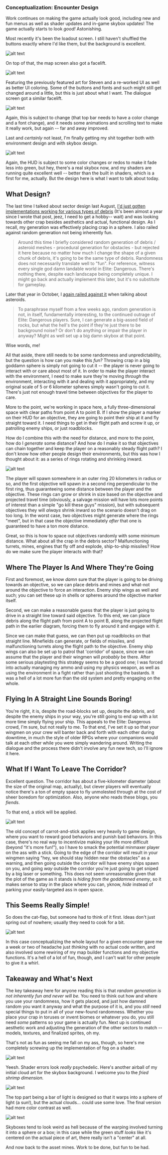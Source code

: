 ### Conceptualization: Encounter Design

Work continues on making the game actually look good, including new and fun menus as well as shader updates and in-game skybox updates! The game actually starts to look *good!* Astonishing.

Most recently it's been the loadout screen. I still haven't shuffled the buttons exactly where I'd like them, but the background is excellent.

![alt text](https://raw.githubusercontent.com/Wizard-Of-Chaos/Wizard-of-Chaos.github.io/main/imgs/loadoutscreen.png "My god! Actual shade!")

On top of that, the map screen also got a facelift.

![alt text](https://raw.githubusercontent.com/Wizard-Of-Chaos/Wizard-of-Chaos.github.io/main/imgs/mapscreen.png "Whoa! The characters don't look like shit!")

Featuring the previously featured art for Steven and a re-worked UI as well as better UI coloring. Some of the buttons and fonts and such might still get changed around a little, but this is just about what I want. The dialogue screen got a similar facelift.

![alt text](https://raw.githubusercontent.com/Wizard-Of-Chaos/Wizard-of-Chaos.github.io/main/imgs/dialoguescreen.png "Someone's been playing Disco Elysium...")

Again, this is subject to change (that top bar needs to have a color change and a font change), and it needs some animations and scrolling text to make it really work, but again -- far and away improved.

Last and *certainly* not least, I'm finally getting my shit together both with environment design and with skybox design.

![alt text](https://raw.githubusercontent.com/Wizard-Of-Chaos/Wizard-of-Chaos.github.io/main/imgs/ingamescreen.png "Clooooooooouds!")

Again, the HUD is subject to some color changes or redos to make it fade less into green, but hey, there's a real skybox now, and my shaders are running quite excellent well -- better than the built in shaders, which is a first for me, actually. But the design here is what I want to talk about today.

## What Design?

The last time I talked about sector design last August, [I'd just gotten implementations working for various types of debris](https://wizard-of-chaos.github.io/2022/08/26/debris-sector.html) (It's been almost a year since I wrote that post, jeez, I need to get a hobby-- wait) and was looking towards other crap besides aesthetics and actual, functional design. As I recall, my generation was effectively placing crap in a sphere. I also railed against random generation not being inherently fun.

> Around this time I briefly considered random generation of debris / asteroid meshes - procedural generation for obstacles - but rejected it here because no matter how much I change the shape of a given chunk of debris, it's going to be the same type of debris. Randomness does not necessarily translate well to "fun". For reference, witness every single god damn landable world in Elite: Dangerous. There's nothing there, despite each landscape being completely unique. I might go back and actually implement this later, but it's no substitute for gameplay.

Later that year in October, I [again railed against it](https://wizard-of-chaos.github.io/2022/10/14/roid-generation.html) when talking about asteroids.

> To paraphrase myself from a few weeks ago, random generation is not, in itself, fundamentally interesting, to the continued outrage of Elite: Dangerous players. Sure, I can generate a big-assed field of rocks, but what the hell's the point if they're just there to be background noise? Or don't do anything or impair the player in anyway? Might as well set up a big damn skybox at that point.

Wise words, me! 

All that aside, there still needs to be some randomness and unpredictability, but the question is how can you make this *fun?* Throwing crap in a big goddamn sphere is simply not going to cut it -- the player is never going to interact with or care about most of it. In order to make the player interact with the environment, I need to make sure they're moving *through* the environment, interacting with it and dealing with it appropriately, and my original scale of 5 or 6 kilometer spheres simply wasn't going to cut it. There's just not enough travel time between objectives for the player to care.

More to the point, we're working in space here, a fully three-dimensional space with clear paths from point A to point B. If I show the player a marker on their HUD for an objective, they are going to point their ship at it and fly straight toward it. I need things to get in their flight path and screw it up, or patrolling enemy ships, or just roadblocks.

How do I combine this with the need for distance, and more to the point, how do I *generate* some distance? And how do I make it so that objectives can chain together and keep the player on a reasonably steady flight path? I don't know how other people design their environments, but this was how I thought about it: as a series of rings rotating and shrinking inward.

![alt text](https://raw.githubusercontent.com/Wizard-Of-Chaos/Wizard-of-Chaos.github.io/main/imgs/torii.png "MSPaint to the rescue!")

The player will spawn somewhere in an outer ring 20 kilometers in radius or so, and the first objective will spawn in a second ring perpendicular to the first ring, thus guaranteeing some distance between the player and the objective. These rings can grow or shrink in size based on the objective and projected travel time (obviously, a salvage mission will have lots more points of interest than a simple "go kill these guys" mission), but with subsequent objectives they will *always* shrink inward so the scenario doesn't drag on too long. In the worst case, two objectives might generate where the rings "meet", but in that case the objective immediately *after* that one is guaranteed to have a ton more distance.

Great, so this is how to space out objectives randomly with some minimum distance. What about all the crap in the debris sector? Malfunctioning turrets, mines, engines that fly off and explode, ship-to-ship missiles? How do we make sure the player interacts with that?

## Where The Player Is And Where They're Going

First and foremost, we know *damn* sure that the player is going to be driving towards an objective, so we can place debris and mines and what-not around the objective to force an interaction. Enemy ship wings as well and such; you can set these up in shells or spheres around the objective marker itself.

Second, we can make a reasonable guess that the player is just going to drive in a straight line toward said objective. To this end, we can place debris along the flight path from point A to point B, along the projected flight path in the earlier diagram, forcing them to fly around it and engage with it.

Since we can make that guess, we can then put up roadblocks on that straight line. Minefields can generate, or fields of missiles, and malfunctioning turrets along the flight path to the objective. Enemy ship wings can also be set up to patrol that 'corridor' of space, since we can assume that the player and their wingmen will *probably* be there. After some serious playtesting this strategy seems to be a good one; I was forced into actually managing my ammo and using my physics weapon, as well as using the environment in a fight rather than just shooting the bastards. It was a hell of a lot more fun than the old system and pretty engaging on the whole.

## Flying In A Straight Line Sounds Boring!

You're right, it is, despite the road-blocks set up, despite the debris, and despite the enemy ships in your way, you're still going to end up with a lot more time simply flying your ship. This appeals to the Elite: Dangerous crowd, I'm sure, but not really to me. To that end, I've set it up so that your wingmen on your crew will banter back and forth with each other during downtime, in much the style of older RPGs where your companions would talk at each other while you were simply wandering around. Writing the dialogue and the process there didn't involve any fun new tech, so I'll ignore it here.

## What If I Want To Leave The Corridor?

Excellent question. The corridor has about a five-kilometer diameter (about the size of the original map, actually), but clever players will eventually notice there's a ton of empty space to fly unmolested through at the cost of sheer boredom for optimization. Also, anyone who reads these blogs, you *fiends*.

To that end, a stick will be applied.

![alt text](https://raw.githubusercontent.com/Wizard-Of-Chaos/Wizard-of-Chaos.github.io/main/imgs/carrotandstick.jpg "Carrots are for amateurs.")

The old concept of carrot-and-stick applies very heavily to game design, where you want to reward good behaviors and punish bad behaviors. In this case, there's no real way to incentivize making your life more difficult (beyond "it's more fun!"), so I have to smack the potential minmaxer player on the ass with a stick. Going to the edge of the corridor will result in your wingmen saying "hey, we should stay hidden near the obstacles" as a warning, and then going outside the corridor will have enemy ships spawn on you, and going *way* outside the corridor you're just going to get sniped by a big laser or something. This does not seem unreasonable given that the plot of the game as it stands is *hiding from the goddamned enemy*, so it makes sense to stay in the place where you can, yknow, *hide* instead of parking your easily-targeted ass in open space.

## This Seems Really Simple!

So does the cat-flap, but someone had to think of it first. Ideas don't just spring out of nowhere; usually they need to cook for a bit.

![alt text](https://raw.githubusercontent.com/Wizard-Of-Chaos/Wizard-of-Chaos.github.io/main/imgs/catflap.jpg "Go read Dirk Gently's Holistic Detective Agency.")

In this case conceptualizing the whole layout for a given encounter gave me a week or two of headache just *thinking* with no actual code written, and also involved some rewiring of my map builder functions and my objective functions. It's a hell of a lot of fun, though, and I can't wait for other people to give it a whirl.

## Takeaway and What's Next

The key takeaway here for anyone reading this is that *random generation is not inherently fun and never will be.* You need to think out how and where you use your randomness, how it gets placed, and just how damned random you want it anyway and what the purpose of it is, and you *still* need special things to put in all of your new-found randomness. Whether you place your crap in toruses or invent biomes or whatever you do, you still need *some* patterns so your game is actually fun. Next up is continued aesthetic work and adjusting the generation of the other sectors to match -- models, textures, and finalized sprites, oh my.

That's not as fun as seeing me fall on my ass, though, so here's me completely screwing up the implementation of fog on a shader.

![alt text](https://raw.githubusercontent.com/Wizard-Of-Chaos/Wizard-of-Chaos.github.io/main/imgs/fogfuck.png "Very trippy but ultimately useless.")

Yeesh. Shader errors look *really* psychedelic. Here's another airball of my initial cloud art for the skybox background. I welcome you to the *fried shrimp dimension.*

![alt text](https://raw.githubusercontent.com/Wizard-Of-Chaos/Wizard-of-Chaos.github.io/main/imgs/friedshrimp.png "At least I got more of a handle on the painting methods.")

The top part being a bar of light is designed so that it warps into a sphere of light (a sun!), but the actual clouds... could use some love. The final version had more color contrast as well.

![alt text](https://raw.githubusercontent.com/Wizard-Of-Chaos/Wizard-of-Chaos.github.io/main/imgs/noshrimp.png "Damn RIGHT!")

Skyboxes tend to look weird as hell because of the warping involved turning it into a sphere or a box; in this case while the green stuff *looks* like it's centered on the actual piece of art, there really isn't a "center" at all.

And now back to the asset mines. Work to be done, but fun to be had.